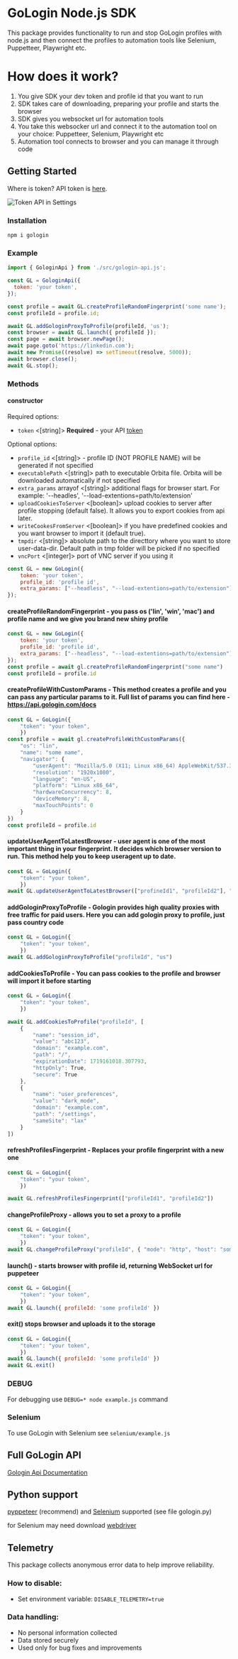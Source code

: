 # GoLogin Node.js SDK
 This package provides functionality to run and stop GoLogin profiles with node.js and then connect the profiles to automation tools like Selenium, Puppetteer, Playwright etc.

# How does it work?
 1. You give SDK your dev token and profile id that you want to run
 2. SDK takes care of downloading, preparing your profile and starts the browser
 3. SDK gives you websocket url for automation tools
 4. You take this websocker url and connect it to the automation tool on your choice: Puppetteer, Selenium, Playwright etc
 5. Automation tool connects to browser and you can manage it through code

## Getting Started

Where is token? API token is <a href="https://app.gologin.com/#/personalArea/TokenApi" target="_blank">here</a>.

![Token API in Settings](https://user-images.githubusercontent.com/12957968/146891933-c3b60b4d-c850-47a5-8adf-bc8c37372664.gif)


### Installation

`npm i gologin`

### Example

```js
import { GologinApi } from './src/gologin-api.js';

const GL = GologinApi({
  token: 'your token',
});

const profile = await GL.createProfileRandomFingerprint('some name');
const profileId = profile.id;

await GL.addGologinProxyToProfile(profileId, 'us');
const browser = await GL.launch({ profileId });
const page = await browser.newPage();
await page.goto('https://linkedin.com');
await new Promise((resolve) => setTimeout(resolve, 5000));
await browser.close();
await GL.stop();
```

###
### Methods
#### constructor

Required options:
- `token` <[string]> **Required** - your API <a href="https://gologin.com/#/personalArea/TokenApi" target="_blank">token</a>

Optional options:
- `profile_id` <[string]> - profile ID (NOT PROFILE NAME) will be generated if not specified
- `executablePath` <[string]> path to executable Orbita file. Orbita will be downloaded automatically if not specified
- `extra_params` arrayof <[string]> additional flags for browser start. For example: '--headles', '--load-extentions=path/to/extension'
- `uploadCookiesToServer` <[boolean]> upload cookies to server after profile stopping (default false). It allows you to export cookies from api later.
- `writeCookesFromServer` <[boolean]> if you have predefined cookies and you want browser to import it (default true).
- `tmpdir` <[string]> absolute path to the directtory where you want to store user-data-dir. Default path in tmp folder will be picked if no specified
- `vncPort` <[integer]> port of VNC server if you using it

```js
const GL = new GoLogin({
    token: 'your token',
    profile_id: 'profile id',
    extra_params: ["--headless", "--load-extentions=path/to/extension"]
});
```

#### createProfileRandomFingerprint - you pass os ('lin', 'win', 'mac') and profile name and we give you brand new shiny profile
```js
const GL = new GoLogin({
    token: 'your token',
    profile_id: 'profile id',
    extra_params: ["--headless", "--load-extentions=path/to/extension"]
});
const profile = await gl.createProfileRandomFingerprint("some name")
const profileId = profile.id
```


#### createProfileWithCustomParams - This method creates a profile and you can pass any particular params to it. Full list of params you can find here - https://api.gologin.com/docs
```js
const GL = GoLogin({
	"token": "your token",
	})
const profile = await gl.createProfileWithCustomParams({
    "os": "lin",
    "name": "some name",
    "navigator": {
        "userAgent": "Mozilla/5.0 (X11; Linux x86_64) AppleWebKit/537.36 (KHTML, like Gecko) Chrome/119.0.0.0 Safari/537.36",
        "resolution": "1920x1080",
        "language": "en-US",
        "platform": "Linux x86_64",
        "hardwareConcurrency": 8,
        "deviceMemory": 8,
        "maxTouchPoints": 0
    }
})
const profileId = profile.id
```

#### updateUserAgentToLatestBrowser - user agent is one of the most important thing in your fingerprint. It decides which browser version to run. This method help you to keep useragent up to date.
```js
const GL = GoLogin({
	"token": "your token",
	})
await GL.updateUserAgentToLatestBrowser(["profineId1", "profileId2"], "workspceId(optional)")
```

#### addGologinProxyToProfile - Gologin provides high quality proxies with free traffic for paid users. Here you can add gologin proxy to profile, just pass country code
```js
const GL = GoLogin({
	"token": "your token",
	})
await GL.addGologinProxyToProfile("profileId", "us")
```

#### addCookiesToProfile - You can pass cookies to the profile and browser will import it before starting
```js
const GL = GoLogin({
	"token": "your token",
	})

await GL.addCookiesToProfile("profileId", [
    {
        "name": "session_id",
        "value": "abc123",
        "domain": "example.com",
        "path": "/",
        "expirationDate": 1719161018.307793,
        "httpOnly": True,
        "secure": True
    },
    {
        "name": "user_preferences",
        "value": "dark_mode",
        "domain": "example.com",
        "path": "/settings",
        "sameSite": "lax"
    }
])
```

#### refreshProfilesFingerprint - Replaces your profile fingerprint with a new one
```js
const GL = GoLogin({
	"token": "your token",
	})

await GL.refreshProfilesFingerprint(["profileId1", "profileId2"])
```

#### changeProfileProxy - allows you to set a proxy to a profile
```js
const GL = GoLogin({
	"token": "your token",
	})
await GL.changeProfileProxy("profileId", { "mode": "http", "host": "somehost.com", "port": 109, "username": "someusername", "password": "somepassword"})
```

#### launch() - starts browser with profile id, returning WebSocket url for puppeteer
```js
const GL = GoLogin({
	"token": "your token",
	})
await GL.launch({ profileId: 'some profileId' })
```


#### exit() stops browser and uploads it to the storage
```js
const GL = GoLogin({
	"token": "your token",
	})
await GL.launch({ profileId: 'some profileId' })
await GL.exit()
```


### DEBUG

For debugging use `DEBUG=* node example.js` command

### Selenium

To use GoLogin with Selenium see  `selenium/example.js`

## Full GoLogin API
<a href="https://gologin.com/docs/api-reference/profile/get-all-profiles" target="_blank">Gologin Api Documentation</a>

## Python support

<a href="https://github.com/pyppeteer/pyppeteer" target="_blank">pyppeteer</a> (recommend) and <a href="https://www.selenium.dev" target="_blank">Selenium</a> supported (see file gologin.py)

for Selenium may need download <a href="https://chromedriver.chromium.org/downloads" target="_blank">webdriver</a>

## Telemetry

This package collects anonymous error data to help improve reliability.

### How to disable:
- Set environment variable: `DISABLE_TELEMETRY=true`

### Data handling:
- No personal information collected
- Data stored securely
- Used only for bug fixes and improvements
